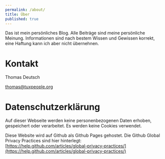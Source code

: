 ```yaml
---
permalink: /about/
title: Über
published: true
---
```

Das ist mein persönliches Blog. Alle Beiträge sind meine persönliche Meinung. Informationen sind nach bestem Wissen und Gewissen korrekt, eine Haftung kann ich aber nicht übernehnen.

# Kontakt
Thomas Deutsch

thomas@tuxpeople.org

# Datenschutzerklärung
Auf dieser Webseite werden keine personenbezogenen Daten erhoben, gespeichert oder verarbeitet. Es werden keine Cookies verwendet.

Diese Website wird auf Github als Github Pages gehostet. Die Github Global Privacy Practices sind hier hinterlegt:
[https://help.github.com/articles/global-privacy-practices/](https://help.github.com/articles/global-privacy-practices/)
